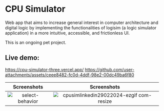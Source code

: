 # CPU Simulator
Web app that aims to increase general interest in computer architecture and digital logic by implementing
the functionalities of logisim (a logic simulator application) in a more intuitive, accessible, and frictionless UI.

This is an ongoing pet project.

## Live demo:
https://cpu-simulator-three.vercel.app/
https://github.com/user-attachments/assets/ceee8482-fc0d-4ddf-98e2-00dc49ba6f80

Screenshots             |  Screenshots
:-------------------------:|:-------------------------:
![select-behavior](https://github.com/user-attachments/assets/157f1521-940e-4636-a6f9-c2468e8f84ac)  |  ![cpusimlinkedin29022024-ezgif com-resize](https://github.com/user-attachments/assets/e6f972ea-fb42-4185-8b1c-e5345f646af1)
